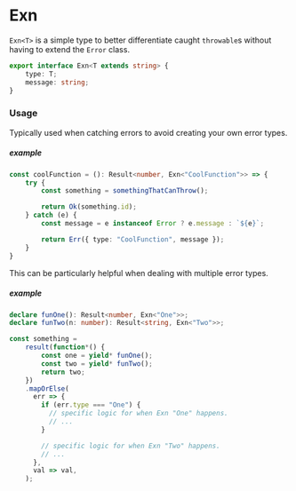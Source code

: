 # Exn

`Exn<T>` is a simple type to better differentiate caught `throwable`s without having to extend the `Error` class.

```ts
export interface Exn<T extends string> {
    type: T;
    message: string;
}
```

### Usage

Typically used when catching errors to avoid creating your own error types.

##### example
```ts
const coolFunction = (): Result<number, Exn<"CoolFunction">> => {
    try {
        const something = somethingThatCanThrow();

        return Ok(something.id);
    } catch (e) {
        const message = e instanceof Error ? e.message : `${e}`;

        return Err({ type: "CoolFunction", message });
    }
}
```

This can be particularly helpful when dealing with multiple error types.

##### example

```ts
declare funOne(): Result<number, Exn<"One">>;
declare funTwo(n: number): Result<string, Exn<"Two">>;

const something = 
    result(function*() {
        const one = yield* funOne();
        const two = yield* funTwo();
        return two;
    })
    .mapOrElse(
      err => {
        if (err.type === "One") {
          // specific logic for when Exn "One" happens.
          // ... 
        } 

        // specific logic for when Exn "Two" happens.
        // ...
      },
      val => val,
    );
```